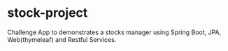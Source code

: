 # stock-project
Challenge App to demonstrates a stocks manager using Spring Boot, JPA, Web(thymeleaf) and Restful Services.
